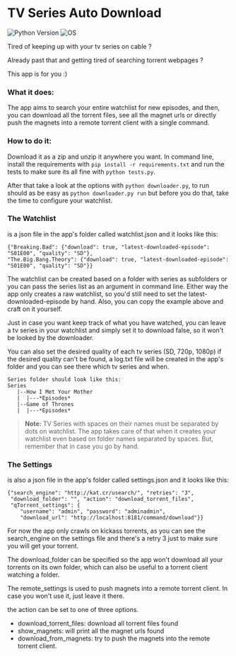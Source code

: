 # TV Series Auto Download
![Python Version](https://img.shields.io/badge/Python-2.7/3.5-green.svg)
![OS](https://img.shields.io/badge/OS-Windows_8/_Ubuntu_15.10-green.svg)

Tired of keeping up with your tv series on cable ?

Already past that and getting tired of searching torrent webpages ?

This app is for you :)

### What it does:

The app aims to search your entire watchlist for new episodes, and then, you
can download all the torrent files, see all the magnet urls or directly
push the magnets into a remote torrent client with a single command.

### How to do it:

Download it as a zip and unzip it anywhere you want. In command line, install
the requirements with `pip install -r requirements.txt` and run the tests
to make sure its all fine with `python tests.py`.

After that take a look at the options with `python downloader.py`, to run should
as be easy as `python downloader.py run` but before you do that,
take the time to configure your watchlist.

### The Watchlist

is a json file in the app's folder called watchlist.json and it looks like this:
```
{"Breaking.Bad": {"download": true, "latest-downloaded-episode": "S01E00", "quality": "SD"},
"The.Big.Bang.Theory": {"download": true, "latest-downloaded-episode": "S01E00", "quality": "SD"}}
```
The watchlist can be created based on a folder with series as subfolders or
you can pass the series list as an argument in command line. Either way
the app only creates a raw watchlist, so you'd still need to set the
latest-downloaded-episode by hand. Also, you can copy the example above and
craft on it yourself.

Just in case you want keep track of what you have watched, you can leave a tv
series in your watchlist and simply set it to download false, so it won't be
looked by the downloader.

You can also set the desired quality of each tv series (SD, 720p, 1080p) if
the desired quality can't be found, a log.txt file will be created in the app's
folder and you can see there which tv series and when.

```
Series folder should look like this:
Series
   |--How I Met Your Mother
   |  |---*Episodes*
   |--Game of Thrones
   |  |---*Episodes*

```

> **Note:**
> TV Series with spaces on their names must be separated by dots on watchlist.
> The app takes care of that when it creates your watchlist even based on
> folder names separated by spaces. But, remember that in case you go by hand.

### The Settings

is also a json file in the app's folder called settings.json and it looks like this:
```
{"search_engine": "http://kat.cr/usearch/", "retries": "3",
 "download_folder": "", "action": "download_torrent_files",
 "qTorrent_settings": {
    "username": "admin", "password": "adminadmin",
    "download_url": "http://localhost:8181/command/download"}}
```
For now the app only crawls on kickass torrents, as you can see the search_engine
on the settings file and there's a retry 3 just to make sure you will get
your torrent.

The download_folder can be specified so the app won't download all your torrents
on its own folder, which can also be useful to a torrent client watching a folder.

The remote_settings is used to push magnets into a remote torrent client. In
case you won't use it, just leave it there.

the action can be set to one of three options.
* download_torrent_files: download all torrent files found
* show_magnets: will print all the magnet urls found
* download_from_magnets: try to push the magnets into the remote torrent
client.
